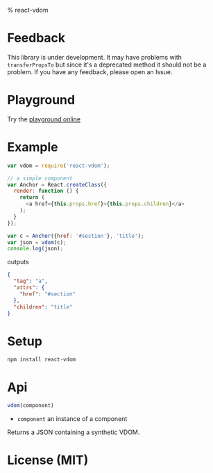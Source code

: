 % react-vdom

# Feedback

This library is under development. It may have problems with `transferPropsTo` but since it's a deprecated method 
it should not be a problem. If you have any feedback, please open an Issue.

# Playground

Try the [playground online](https://gcanti.github.io/resources/react-vdom/playground/playground.html)

# Example

```js
var vdom = require('react-vdom');

// a simple component
var Anchor = React.createClass({
  render: function () {
    return (
      <a href={this.props.href}>{this.props.children}</a>
    );
  }
});

var c = Anchor({href: '#section'}, 'title');
var json = vdom(c);
console.log(json);
```

outputs 

```json
{
  "tag": "a",
  "attrs": {
    "href": "#section"
  },
  "children": "title"
}
```

# Setup

    npm install react-vdom

# Api

```js
vdom(component)
```

- `component` an instance of a component

Returns a JSON containing a synthetic VDOM.

# License (MIT)